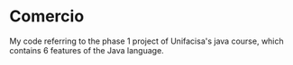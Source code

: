 # Comercio
My code referring to the phase 1 project of Unifacisa's java course, which contains 6 features of the Java language.
